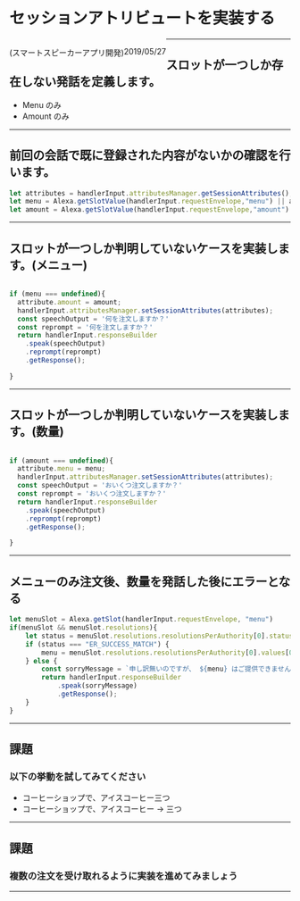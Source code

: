 # セッションアトリビュートを実装する

(スマートスピーカーアプリ開発)

2019/05/27

---

## スロットが一つしか存在しない発話を定義します。

* Menu のみ
* Amount のみ

---

## 前回の会話で既に登録された内容がないかの確認を行います。


```javascript
let attributes = handlerInput.attributesManager.getSessionAttributes();
let menu = Alexa.getSlotValue(handlerInput.requestEnvelope,"menu") || attributes.menu;
let amount = Alexa.getSlotValue(handlerInput.requestEnvelope,"amount") || attributes.amount;
```

---

## スロットが一つしか判明していないケースを実装します。(メニュー)

```javascript

if (menu === undefined){
  attribute.amount = amount;
  handlerInput.attributesManager.setSessionAttributes(attributes);
  const speechOutput = '何を注文しますか？'
  const reprompt = '何を注文しますか？'
  return handlerInput.responseBuilder
    .speak(speechOutput)
    .reprompt(reprompt)
    .getResponse();

}
```

---

## スロットが一つしか判明していないケースを実装します。(数量)

```javascript

if (amount === undefined){
  attribute.menu = menu;
  handlerInput.attributesManager.setSessionAttributes(attributes);
  const speechOutput = 'おいくつ注文しますか？'
  const reprompt = 'おいくつ注文しますか？'
  return handlerInput.responseBuilder
    .speak(speechOutput)
    .reprompt(reprompt)
    .getResponse();

}
```

---

## メニューのみ注文後、数量を発話した後にエラーとなる

```javascript
let menuSlot = Alexa.getSlot(handlerInput.requestEnvelope, "menu")
if(menuSlot && menuSlot.resolutions){
    let status = menuSlot.resolutions.resolutionsPerAuthority[0].status.code;
    if (status === "ER_SUCCESS_MATCH") {
        menu = menuSlot.resolutions.resolutionsPerAuthority[0].values[0].value.name;
    } else {
        const sorryMessage = `申し訳無いのですが、 ${menu} はご提供できません。 コーヒーはいかがですか？`
        return handlerInput.responseBuilder
            .speak(sorryMessage)
            .getResponse();
    }
}
```

---

## 課題

### 以下の挙動を試してみてください

* コーヒーショップで、アイスコーヒー三つ
* コーヒーショップで、アイスコーヒー → 三つ

---

## 課題
### 複数の注文を受け取れるように実装を進めてみましょう


---

<style type="text/css">
p {
float: left;
}
img {
width: 60px;
height: 60px;
float: left;
}
.mes{
  display:inline-block;
  vertical-align:top;
}
</style>
